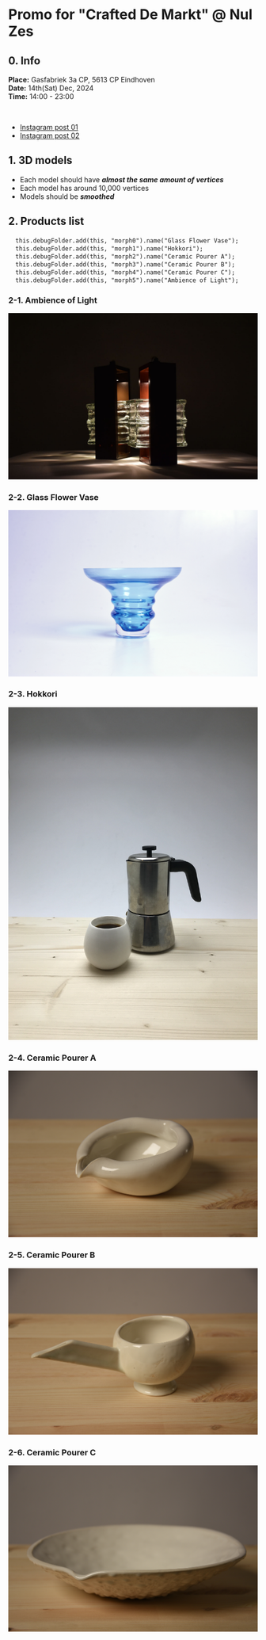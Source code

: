 # Promo for "Crafted De Markt" @ Nul Zes

## 0. Info

**Place:** Gasfabriek 3a CP, 5613 CP Eindhoven <br />
**Date:** 14th(Sat) Dec, 2024 <br />
**Time:** 14:00 - 23:00 <br />

<br />

- [Instagram post 01](https://www.instagram.com/p/DCyhOnZsDAX/)
- [Instagram post 02](https://www.instagram.com/p/DDR4e4PM9Rb/?img_index=1)

## 1. 3D models

- Each model should have **_almost the same amount of vertices_**
- Each model has around 10,000 vertices
- Models should be **_smoothed_**

## 2. Products list

      this.debugFolder.add(this, "morph0").name("Glass Flower Vase");
      this.debugFolder.add(this, "morph1").name("Hokkori");
      this.debugFolder.add(this, "morph2").name("Ceramic Pourer A");
      this.debugFolder.add(this, "morph3").name("Ceramic Pourer B");
      this.debugFolder.add(this, "morph4").name("Ceramic Pourer C");
      this.debugFolder.add(this, "morph5").name("Ambience of Light");

### 2-1. Ambience of Light

![ambience of light](/static/images/products/ambience-of-light.jpg)

### 2-2. Glass Flower Vase

![glass flower vase](/static/images/products/glass-flower-vase.jpg)

### 2-3. Hokkori

![hokkori](/static/images/products/hokkori.jpg)

### 2-4. Ceramic Pourer A

![cemranic pourer a](/static/images/products/ceramic-pourer-a.jpg)

### 2-5. Ceramic Pourer B

![cemranic pourer b](/static/images/products/ceramic-pourer-b.jpg)

### 2-6. Ceramic Pourer C

![cemranic pourer c](/static/images/products/ceramic-pourer-c.jpg)
